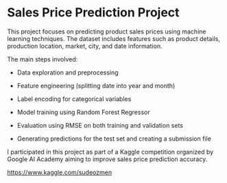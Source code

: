 # Sales Price Prediction Project


This project focuses on predicting product sales prices using machine learning techniques. The dataset includes features such as product details, production location, market, city, and date information.

The main steps involved:

+ Data exploration and preprocessing

+ Feature engineering (splitting date into year and month)

+ Label encoding for categorical variables

+ Model training using Random Forest Regressor

+ Evaluation using RMSE on both training and validation sets

+ Generating predictions for the test set and creating a submission file

I participated in this project as part of a Kaggle competition organized by Google AI Academy aiming to improve sales price prediction accuracy.

https://www.kaggle.com/sudeozmen
